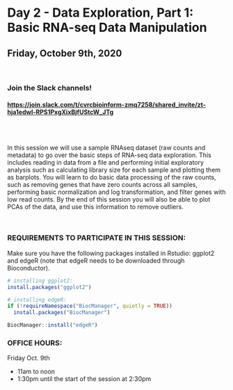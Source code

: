 # Day 2 - Data Exploration, Part 1: Basic RNA-seq Data Manipulation
## Friday, October 9th, 2020


<br>

### Join the Slack channels! 
#### https://join.slack.com/t/cvrcbioinform-zmq7258/shared_invite/zt-hja1edwl-RPS1PxgXixBjfUStcW_JTg

<br>  

##

In this session we will use a sample RNAseq dataset (raw counts and metadata) to go over the basic steps of RNA-seq data exploration. This includes reading in data from a file and performing initial exploratory analysis such as calculating library size for each sample and plotting them as barplots. You will learn to do basic data processing of the raw counts, such as removing genes that have zero counts across all samples, performing basic normalization and log transformation, and filter genes with low read counts. By the end of this session you will also be able to plot PCAs of the data, and use this information to remove outliers.


<br>

### REQUIREMENTS TO PARTICIPATE IN THIS SESSION:

Make sure you have the following packages installed in Rstudio: ggplot2 and edgeR (note that edgeR needs to be downloaded through Bioconductor). 

```r
# installing ggplot2: 
install.packages("ggplot2")

# installing edgeR:
if (!requireNamespace("BiocManager", quietly = TRUE))
  install.packages("BiocManager")

BiocManager::install("edgeR")
```

### OFFICE HOURS:
 
Friday Oct. 9th
* 11am to noon  
* 1:30pm until the start of the session at 2:30pm  
 

